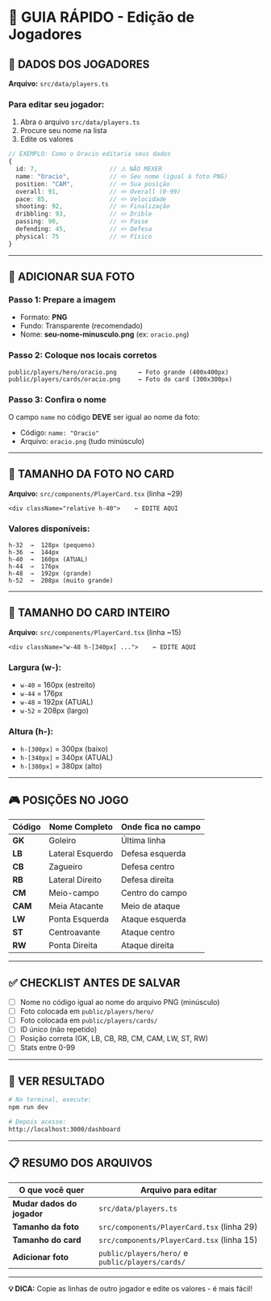 # 🎯 GUIA RÁPIDO - Edição de Jogadores

## 📝 DADOS DOS JOGADORES
**Arquivo:** `src/data/players.ts`

### Para editar seu jogador:
1. Abra o arquivo `src/data/players.ts`
2. Procure seu nome na lista
3. Edite os valores

```typescript
// EXEMPLO: Como o Oracio editaria seus dados
{ 
  id: 7,                    // ⚠️ NÃO MEXER
  name: "Oracio",           // ✏️ Seu nome (igual à foto PNG)
  position: "CAM",          // ✏️ Sua posição
  overall: 91,              // ✏️ Overall (0-99)
  pace: 85,                 // ✏️ Velocidade
  shooting: 92,             // ✏️ Finalização  
  dribbling: 93,            // ✏️ Drible
  passing: 90,              // ✏️ Passe
  defending: 45,            // ✏️ Defesa
  physical: 75              // ✏️ Físico
}
```

---

## 📸 ADICIONAR SUA FOTO

### Passo 1: Prepare a imagem
- Formato: **PNG**
- Fundo: Transparente (recomendado)
- Nome: **seu-nome-minusculo.png** (ex: `oracio.png`)

### Passo 2: Coloque nos locais corretos
```
public/players/hero/oracio.png      ← Foto grande (400x400px)
public/players/cards/oracio.png     ← Foto do card (300x300px)
```

### Passo 3: Confira o nome
O campo `name` no código **DEVE** ser igual ao nome da foto:
- Código: `name: "Oracio"`
- Arquivo: `oracio.png` (tudo minúsculo)

---

## 🎨 TAMANHO DA FOTO NO CARD
**Arquivo:** `src/components/PlayerCard.tsx` (linha ~29)

```tsx
<div className="relative h-40">    ← EDITE AQUI
```

### Valores disponíveis:
```
h-32  →  128px (pequeno)
h-36  →  144px
h-40  →  160px (ATUAL)
h-44  →  176px  
h-48  →  192px (grande)
h-52  →  208px (muito grande)
```

---

## 📐 TAMANHO DO CARD INTEIRO
**Arquivo:** `src/components/PlayerCard.tsx` (linha ~15)

```tsx
<div className="w-48 h-[340px] ...">    ← EDITE AQUI
```

### Largura (w-):
- `w-40` = 160px (estreito)
- `w-44` = 176px
- `w-48` = 192px (ATUAL)
- `w-52` = 208px (largo)

### Altura (h-):
- `h-[300px]` = 300px (baixo)
- `h-[340px]` = 340px (ATUAL)
- `h-[380px]` = 380px (alto)

---

## 🎮 POSIÇÕES NO JOGO

| Código | Nome Completo | Onde fica no campo |
|--------|---------------|-------------------|
| **GK** | Goleiro | Última linha |
| **LB** | Lateral Esquerdo | Defesa esquerda |
| **CB** | Zagueiro | Defesa centro |
| **RB** | Lateral Direito | Defesa direita |
| **CM** | Meio-campo | Centro do campo |
| **CAM** | Meia Atacante | Meio de ataque |
| **LW** | Ponta Esquerda | Ataque esquerda |
| **ST** | Centroavante | Ataque centro |
| **RW** | Ponta Direita | Ataque direita |

---

## ✅ CHECKLIST ANTES DE SALVAR

- [ ] Nome no código igual ao nome do arquivo PNG (minúsculo)
- [ ] Foto colocada em `public/players/hero/`
- [ ] Foto colocada em `public/players/cards/`
- [ ] ID único (não repetido)
- [ ] Posição correta (GK, LB, CB, RB, CM, CAM, LW, ST, RW)
- [ ] Stats entre 0-99

---

## 🚀 VER RESULTADO

```bash
# No terminal, execute:
npm run dev

# Depois acesse:
http://localhost:3000/dashboard
```

---

## 📋 RESUMO DOS ARQUIVOS

| O que você quer | Arquivo para editar |
|-----------------|---------------------|
| **Mudar dados do jogador** | `src/data/players.ts` |
| **Tamanho da foto** | `src/components/PlayerCard.tsx` (linha 29) |
| **Tamanho do card** | `src/components/PlayerCard.tsx` (linha 15) |
| **Adicionar foto** | `public/players/hero/` e `public/players/cards/` |

---

**💡 DICA:** Copie as linhas de outro jogador e edite os valores - é mais fácil!
